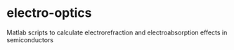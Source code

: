 # electro-optics
Matlab scripts to calculate electrorefraction and electroabsorption effects in semiconductors
